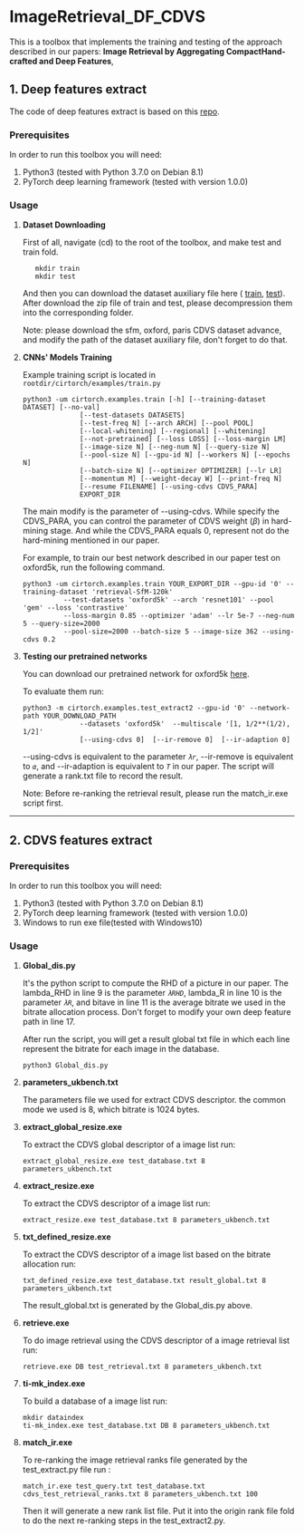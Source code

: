 # ImageRetrieval_DF_CDVS
This is a toolbox that implements the training and testing of the approach described in our papers:
**Image Retrieval by Aggregating CompactHand-crafted and Deep Features**,  

## 1. Deep features extract

The code of deep features extract is based on this
 [repo](https://github.com/filipradenovic/cnnimageretrieval-pytorch).


### Prerequisites

In order to run this toolbox you will need:

1. Python3 (tested with Python 3.7.0 on Debian 8.1)
1. PyTorch deep learning framework (tested with version 1.0.0)

 
### Usage
 1. **Dataset Downloading**
    
    First of all, navigate (cd) to the root of the toolbox, and make test and train fold. 
    
           mkdir train
           mkdir test
           
    And then you can download the dataset auxiliary file here (
    [train](https://drive.google.com/file/d/1b8WXds46TlhHvDWW7Oga_M37pWfIIf-y/view?usp=sharing), 
    [test](https://drive.google.com/open?id=1NDrr2gRIBhc9GO8sBfB7lgMK-UOZPQuh)). After download the zip file of 
     train and test, please decompression them into the corresponding folder.
     
    Note:
    please download the sfm, oxford, paris CDVS dataset advance, and modify the path of the dataset auxiliary file, 
    don't forget to do that.
 1. **CNNs' Models Training**
 
    Example training script is located in ```rootdir/cirtorch/examples/train.py```
    ```
    python3 -um cirtorch.examples.train [-h] [--training-dataset DATASET] [--no-val]
                  [--test-datasets DATASETS]
                  [--test-freq N] [--arch ARCH] [--pool POOL]
                  [--local-whitening] [--regional] [--whitening]
                  [--not-pretrained] [--loss LOSS] [--loss-margin LM]
                  [--image-size N] [--neg-num N] [--query-size N]
                  [--pool-size N] [--gpu-id N] [--workers N] [--epochs N]
                  [--batch-size N] [--optimizer OPTIMIZER] [--lr LR]
                  [--momentum M] [--weight-decay W] [--print-freq N]
                  [--resume FILENAME] [--using-cdvs CDVS_PARA]
                  EXPORT_DIR
     ```
     The main modify is the parameter of --using-cdvs. While specify the CDVS_PARA, you can control
      the parameter of CDVS weight (_β_) in hard-mining stage. And while the CDVS_PARA equals 0, represent not do the
       hard-mining mentioned in our paper.
       
     For example, to train our best network described in our paper test on oxford5k, run the following command.
    ```
    python3 -um cirtorch.examples.train YOUR_EXPORT_DIR --gpu-id '0' --training-dataset 'retrieval-SfM-120k' 
              --test-datasets 'oxford5k' --arch 'resnet101' --pool 'gem' --loss 'contrastive' 
              --loss-margin 0.85 --optimizer 'adam' --lr 5e-7 --neg-num 5 --query-size=2000 
              --pool-size=2000 --batch-size 5 --image-size 362 --using-cdvs 0.2
    ```
 1. **Testing our pretrained networks**
 
    You can download our pretrained network for oxford5k [here](https://drive.google.com/file/d/1OZkrkLVkfSwm9dJnGB99tcBhbNwnzBk9/view?usp=sharing).
    
    To evaluate them run:
    ```
    python3 -m cirtorch.examples.test_extract2 --gpu-id '0' --network-path YOUR_DOWNLOAD_PATH
                  --datasets 'oxford5k'  --multiscale '[1, 1/2**(1/2), 1/2]'
                  [--using-cdvs 0]  [--ir-remove 0]  [--ir-adaption 0]
    ```
    --using-cdvs is equivalent to the parameter _`λr`_, 
    --ir-remove is equivalent to _`α`_, and --ir-adaption is equivalent to _`T`_ in our paper.
    The script will generate a rank.txt file to record the result.
    
    Note: Before re-ranking the retrieval result, please run the match_ir.exe script first.
 ---
## 2. CDVS features extract
### Prerequisites

In order to run this toolbox you will need:

1. Python3 (tested with Python 3.7.0 on Debian 8.1)
1. PyTorch deep learning framework (tested with version 1.0.0)
1. Windows to run exe file(tested with Windows10)


### Usage
 1. **Global_dis.py**
 
    It's the python script to compute the RHD of a picture in our paper.
    The lambda_RHD in line 9 is the parameter _`λRHD`_, lambda_R in line 10 is the parameter _`λR`_, 
    and bitave in line 11 is the average bitrate we used in the bitrate allocation process. Don't forget 
    to modify your own deep feature path in line 17.
    
    After run the script, you will get a result global txt file in which each line represent 
    the bitrate for each image in the database.
    ```
    python3 Global_dis.py
    ```
1. **parameters_ukbench.txt**
    
    The parameters file we used for extract CDVS descriptor. the common mode we used is 8, which
    bitrate is 1024 bytes.
1. **extract_global_resize.exe**
    
    To extract the CDVS global descriptor of a image list run:
    ```
    extract_global_resize.exe test_database.txt 8 parameters_ukbench.txt
    ```
 1. **extract_resize.exe**
    
    To extract the CDVS descriptor of a image list run:
    ```
    extract_resize.exe test_database.txt 8 parameters_ukbench.txt
    ```
 1. **txt_defined_resize.exe**
    
    To extract the CDVS descriptor of a image list based on the bitrate allocation run:
    ```
    txt_defined_resize.exe test_database.txt result_global.txt 8 parameters_ukbench.txt
    ```
    The result_global.txt is generated by the Global_dis.py above.

 1. **retrieve.exe**
    
    To do image retrieval using the CDVS descriptor of a image retrieval list run:
    ```
    retrieve.exe DB test_retrieval.txt 8 parameters_ukbench.txt 
    ```
 1. **ti-mk_index.exe**
    
    To build a database of a image list run:
    ```
    mkdir dataindex
    ti-mk_index.exe test_database.txt DB 8 parameters_ukbench.txt
    ```
 1. **match_ir.exe**
    
    To re-ranking the image retrieval ranks file generated by the test_extract.py file run :
    ```
    match_ir.exe test_query.txt test_database.txt cdvs_test_retrieval_ranks.txt 8 parameters_ukbench.txt 100
    ```
    Then it will generate a new rank list file. Put it into the origin rank file fold to do the next
    re-ranking steps in the test_extract2.py.
